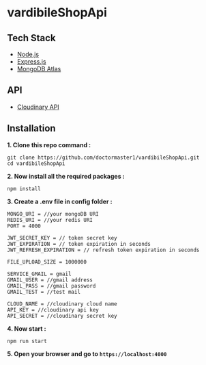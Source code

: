 # vardibileShopApi

## Tech Stack 
- [Node.js](https://nodejs.org/en/)
- [Express.js](https://expressjs.com/)
- [MongoDB Atlas](https://www.mongodb.com/cloud/atlas)

## API
- [Cloudinary API](https://cloudinary.com/)

## Installation
**1. Clone this repo command :**
```
git clone https://github.com/doctormaster1/vardibileShopApi.git
cd vardibileShopApi
```

**2. Now install all the required packages :**
```
npm install
```

**3. Create a .env file in config folder :**
```
MONGO_URI = //your mongoDB URI
REDIS_URI = //your redis URI
PORT = 4000

JWT_SECRET_KEY = // token secret key
JWT_EXPIRATION = // token expiration in seconds
JWT_REFRESH_EXPIRATION = // refresh token expiration in seconds

FILE_UPLOAD_SIZE = 1000000

SERVICE_GMAIL = gmail
GMAIL_USER = //gmail address
GMAIL_PASS = //gmail password
GMAIL_TEST = //test mail

CLOUD_NAME = //cloudinary cloud name
API_KEY = //cloudinary api key
API_SECRET = //cloudinary secret key
```

**4. Now start :**
```
npm run start
```

**5. Open your browser and go to `https://localhost:4000`**
